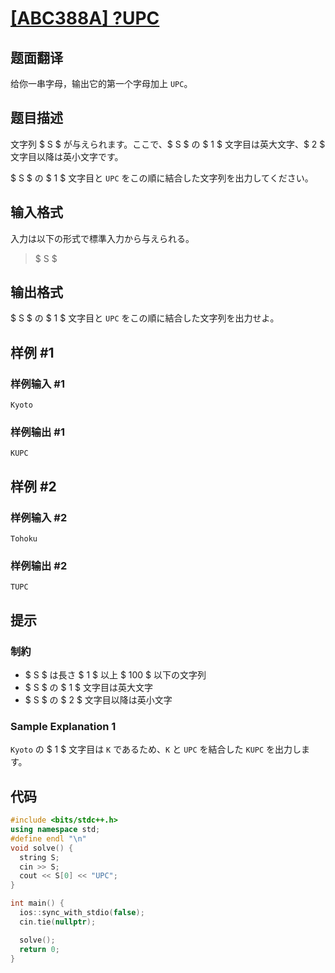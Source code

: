# [[ABC388A] ?UPC](https://atcoder.jp/contests/abc388/tasks/abc388_a)

## 题面翻译

给你一串字母，输出它的第一个字母加上 `UPC`。

## 题目描述

[problemUrl]: https://atcoder.jp/contests/abc388/tasks/abc388_a

文字列 $ S $ が与えられます。ここで、$ S $ の $ 1 $ 文字目は英大文字、$ 2 $ 文字目以降は英小文字です。

$ S $ の $ 1 $ 文字目と `UPC` をこの順に結合した文字列を出力してください。

## 输入格式

入力は以下の形式で標準入力から与えられる。

> $ S $

## 输出格式

$ S $ の $ 1 $ 文字目と `UPC` をこの順に結合した文字列を出力せよ。

## 样例 #1

### 样例输入 #1

```
Kyoto
```

### 样例输出 #1

```
KUPC
```

## 样例 #2

### 样例输入 #2

```
Tohoku
```

### 样例输出 #2

```
TUPC
```

## 提示

### 制約

- $ S $ は長さ $ 1 $ 以上 $ 100 $ 以下の文字列
- $ S $ の $ 1 $ 文字目は英大文字
- $ S $ の $ 2 $ 文字目以降は英小文字

### Sample Explanation 1

`Kyoto` の $ 1 $ 文字目は `K` であるため、`K` と `UPC` を結合した `KUPC` を出力します。

## 代码

```cpp
#include <bits/stdc++.h>
using namespace std;
#define endl "\n"
void solve() {
  string S;
  cin >> S;
  cout << S[0] << "UPC";
}

int main() {
  ios::sync_with_stdio(false);
  cin.tie(nullptr);

  solve();
  return 0;
}
```

